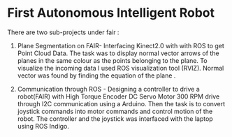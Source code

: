 
# First Autonomous Intelligent Robot

There are two sub-projects under fair : 



1. Plane Segmentation on FAIR-  Interfacing Kinect2.0 with with ROS to get Point Cloud Data. 
The task was to display normal vector arrows of the planes in the same colour as the points belonging to the plane. 
To visualize the incoming data I used ROS visualization tool (RVIZ).
Normal vector was found by finding the equation of the plane . 


2. Communication through ROS - 
Designing a controller to drive a robot(FAIR) with High Torque Encoder DC Servo Motor 300 RPM drive through I2C communication
using a Arduino. Then the task is to convert joystick commands into motor commands and control motion of the robot.
The controller and the joystick was interfaced with the laptop using ROS Indigo.

